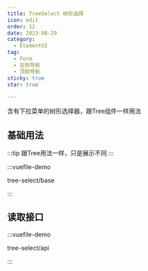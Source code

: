 ```yaml
---
title: TreeSelect 树形选择
icon: edit
order: 12
date: 2023-08-29
category:
  - ElementUI
tag:
  - Form
  - 左侧导航
  - 顶部导航
sticky: true
star: true

---
```


含有下拉菜单的树形选择器，跟Tree组件一样用法


## 基础用法

:::tip
跟Tree用法一样，只是展示不同
:::

:::vuefile-demo

tree-select/base

:::

## 读取接口


:::vuefile-demo

tree-select/api

:::

